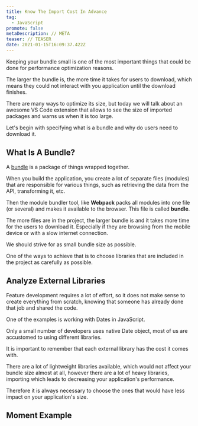 ```yaml
---
title: Know The Import Cost In Advance
tag:
  - JavaScript
promote: false
metaDescription: // META
teaser: // TEASER
date: 2021-01-15T16:09:37.422Z
---
```

Keeping your bundle small is one of the most important things that could be done for performance optimization reasons.

The larger the bundle is, the more time it takes for users to download, which means they could not interact with you application until the download finishes.

There are many ways to optimize its size, but today we will talk about an awesome VS Code extension that allows to see the size of imported packages and warns us when it is too large.

Let's begin with specifying what is a bundle and why do users need to download it.

## What Is A Bundle? 

A [bundle](https://www.vocabulary.com/dictionary/bundle) is a package of things wrapped together.

When you build the application, you create a lot of separate files (modules) that are responsible for various things, such as retrieving the data from the API, transforming it, etc.

Then the module bundler tool, like **Webpack** packs all modules into one file (or several) and makes it available to the browser. This file is called **bundle**.

The more files are in the project, the larger bundle is and it takes more time for the users to download it. Especially if they are browsing from the mobile device or with a slow internet connection.

We should strive for as small bundle size as possible.

One of the ways to achieve that is to choose libraries that are included in the project as carefully as possible.

## Analyze External Libraries

Feature development requires a lot of effort, so it does not make sense to create everything from scratch, knowing that someone has already done that job and shared the code.

One of the examples is working with Dates in JavaScript.

Only a small number of developers uses native Date object, most of us are accustomed to using different libraries.

It is important to remember that each external library has the cost it comes with. 

There are a lot of lightweight libraries available, which would not affect your bundle size almost at all, however there are a lot of heavy libraries, importing which leads to decreasing your application's performance.

Therefore it is always necessary to choose the ones that would have less impact on your application's size.

## Moment Example